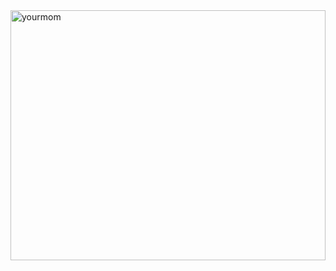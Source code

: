 <div align="left">
    <img width= "100%" height="400px" src='https://i.imgur.com/1MhZ7lu.jpg' alt='yourmom'/>
</div>
